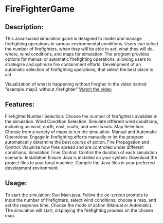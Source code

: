# FireFighterGame

## Description:
This Java-based simulation game is designed to model and manage firefighting operations 
in various environmental conditions. Users can select the number of firefighters, when they will 
be able to act, what they will do, where, wind conditions, and maps for simulation. 
The program provides options for manual or automatic firefighting operations, 
allowing users to strategize and optimize fire containment efforts.
Development of an automatic selection of firefighting operations, that select the best place to act.

Visualization of what is happening without firegher in the video named 
"example_map3_without_firefighter"
[Watch the video](/EIGSI_FireFighterGame/example_map3_without_firefighter.mp4)

## Features:
Firefighter Number Selection: Choose the number of firefighters available in the simulation.
Wind Condition Selection: Simulate different wind conditions, including no wind, north, east, south, and west winds.
Map Selection: Choose from a variety of maps to run the simulation.
Manual and Automatic Operations: Engage in firefighting efforts manually or let the program automatically determine the best course of action.
Fire Propagation and Control: Visualize how fires spread and are controlled under different conditions.
Simulation Time Control: Control the duration of each simulation scenario.
Installation
Ensure Java is installed on your system.
Download the project files to your local machine.
Compile the Java files in your preferred development environment.

## Usage:
To start the simulation:
Run Main.java.
Follow the on-screen prompts to input the number of firefighters, select wind conditions, choose a map, and set the response time.
Choose the mode of action (Manual or Automatic).
The simulation will start, displaying the firefighting process on the chosen map.
